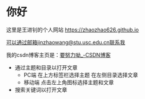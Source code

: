 # 你好

这里是王进钊的个人网站 <https://zhaozhao626.github.io>

可以通过邮箱jinzhaowang@stu.usc.edu.cn联系我

我的csdn博客主页是：[要努力呦_-CSDN博客](https://blog.csdn.net/wjz0626?spm=1011.2480.3001.5343)

- 通过主题和目录以打开文章
	- PC端 在上方标签栏选择主题 在左侧目录选择文章
	- 移动端 点击左上角图标选择主题和文章
- 搜索关键词以打开文章
